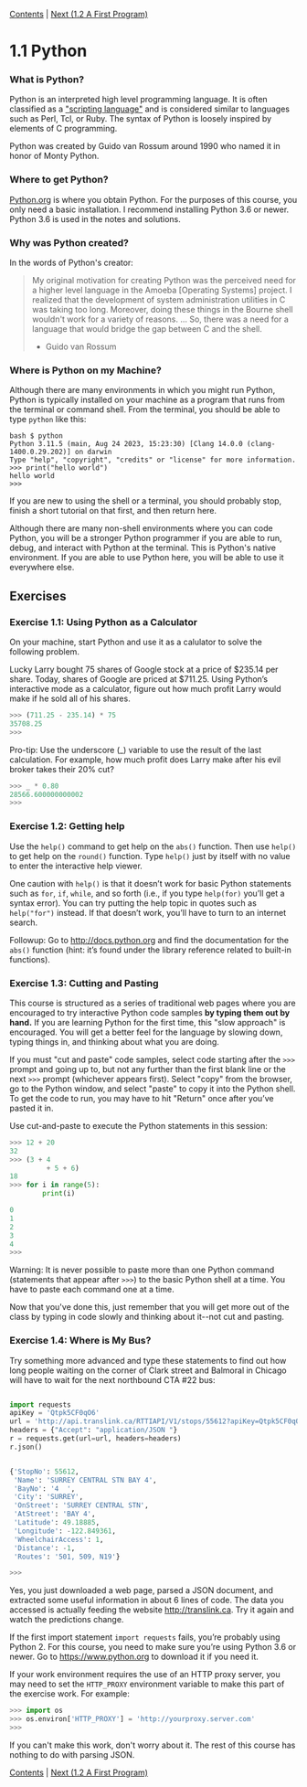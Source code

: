 [Contents](../Contents.md) \| [Next (1.2 A First Program)](02_Hello_world.md)

# 1.1 Python

### What is Python?

Python is an interpreted high level programming language.  It is often classified as a
["scripting language"](https://en.wikipedia.org/wiki/Scripting_language) and
is considered similar to languages such as Perl, Tcl, or Ruby.  The syntax
of Python is loosely inspired by elements of C programming.

Python was created by Guido van Rossum around 1990 who named it in honor of Monty Python.

### Where to get Python?

[Python.org](https://www.python.org/) is where you obtain Python.  For the purposes of this course, you
only need a basic installation.  I recommend installing Python 3.6 or newer. Python 3.6 is used in the notes
and solutions.

### Why was Python created?

In the words of Python's creator:

> My original motivation for creating Python was the perceived need
> for a higher level language in the Amoeba [Operating Systems]
> project. I realized that the development of system administration
> utilities in C was taking too long. Moreover, doing these things in
> the Bourne shell wouldn't work for a variety of reasons. ... So,
> there was a need for a language that would bridge the gap between C
> and the shell.
>
> - Guido van Rossum

### Where is Python on my Machine?

Although there are many environments in which you might run Python,
Python is typically installed on your machine as a program that runs
from the terminal or command shell. From the terminal, you should be
able to type `python` like this:

```
bash $ python
Python 3.11.5 (main, Aug 24 2023, 15:23:30) [Clang 14.0.0 (clang-1400.0.29.202)] on darwin
Type "help", "copyright", "credits" or "license" for more information.
>>> print("hello world")
hello world
>>>
```

If you are new to using the shell or a terminal, you should probably
stop, finish a short tutorial on that first, and then return here.

Although there are many non-shell environments where you can code
Python, you will be a stronger Python programmer if you are able to
run, debug, and interact with Python at the terminal.  This is
Python's native environment.  If you are able to use Python here, you
will be able to use it everywhere else.

## Exercises

### Exercise 1.1: Using Python as a Calculator

On your machine, start Python and use it as a calulator to solve the
following problem.

Lucky Larry bought 75 shares of Google stock at a price of $235.14 per
share. Today, shares of Google are priced at $711.25. Using Python’s
interactive mode as a calculator, figure out how much profit Larry would
make if he sold all of his shares.

```python
>>> (711.25 - 235.14) * 75
35708.25
>>>
```

Pro-tip: Use the underscore (\_) variable to use the result of the last
calculation. For example, how much profit does Larry make after his evil
broker takes their 20% cut?

```python
>>> _ * 0.80
28566.600000000002
>>>
```

### Exercise 1.2: Getting help

Use the `help()` command to get help on the `abs()` function. Then use
`help()` to get help on the `round()` function. Type `help()` just by
itself with no value to enter the interactive help viewer.

One caution with `help()` is that it doesn’t work for basic Python
statements such as `for`, `if`, `while`, and so forth (i.e., if you type
`help(for)` you’ll get a syntax error). You can try putting the help
topic in quotes such as `help("for")` instead. If that doesn’t work,
you’ll have to turn to an internet search.

Followup: Go to <http://docs.python.org> and find the documentation for
the `abs()` function (hint: it’s found under the library reference
related to built-in functions).

### Exercise 1.3: Cutting and Pasting

This course is structured as a series of traditional web pages where
you are encouraged to try interactive Python code samples **by typing
them out by hand.** If you are learning Python for the first time,
this "slow approach" is encouraged.  You will get a better feel for
the language by slowing down, typing things in, and thinking about
what you are doing.

If you must "cut and paste" code samples, select code
starting after the `>>>` prompt and going up to, but not any further
than the first blank line or the next `>>>` prompt (whichever appears
first). Select "copy" from the browser, go to the Python window, and
select "paste" to copy it into the Python shell. To get the code to
run, you may have to hit "Return" once after you’ve pasted it in.

Use cut-and-paste to execute the Python statements in this session:

```python
>>> 12 + 20
32
>>> (3 + 4
         + 5 + 6)
18
>>> for i in range(5):
        print(i)

0
1
2
3
4
>>>
```

Warning: It is never possible to paste more than one Python command
(statements that appear after `>>>`) to the basic Python shell at a
time. You have to paste each command one at a time.

Now that you've done this, just remember that you will get more out of
the class by typing in code slowly and thinking about it--not cut and pasting.

### Exercise 1.4: Where is My Bus?

Try something more advanced and type these statements to find out how
long people waiting on the corner of Clark street and Balmoral in
Chicago will have to wait for the next northbound CTA \#22 bus:

```python

import requests
apiKey = 'Qtpk5CF0qO6'
url = 'http://api.translink.ca/RTTIAPI/V1/stops/55612?apiKey=Qtpk5CF0qO6'
headers = {"Accept": "application/JSON "}
r = requests.get(url=url, headers=headers)
r.json()


{'StopNo': 55612,
 'Name': 'SURREY CENTRAL STN BAY 4',
 'BayNo': '4  ',
 'City': 'SURREY',
 'OnStreet': 'SURREY CENTRAL STN',
 'AtStreet': 'BAY 4',
 'Latitude': 49.18885,
 'Longitude': -122.849361,
 'WheelchairAccess': 1,
 'Distance': -1,
 'Routes': '501, 509, N19'}

>>>
```

Yes, you just downloaded a web page, parsed a JSON document, and
extracted some useful information in about 6 lines of code. The data
you accessed is actually feeding the website
<http://translink.ca>. Try it again and watch
the predictions change.

If the first import statement `import requests` fails, you’re
probably using Python 2. For this course, you need to make sure you’re
using Python 3.6 or newer. Go to <https://www.python.org> to download
it if you need it.

If your work environment requires the use of an HTTP proxy server, you may need
to set the `HTTP_PROXY` environment variable to make this part of the
exercise work. For example:

```python
>>> import os
>>> os.environ['HTTP_PROXY'] = 'http://yourproxy.server.com'
>>>
```

If you can't make this work, don't worry about it.  The rest of this course
has nothing to do with parsing JSON.

[Contents](../Contents.md) \| [Next (1.2 A First Program)](02_Hello_world.md)

